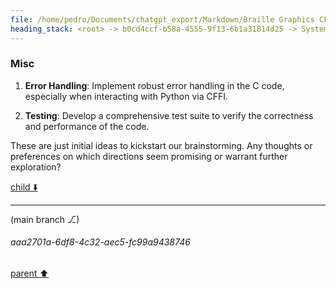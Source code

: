 ```yaml
---
file: /home/pedro/Documents/chatgpt_export/Markdown/Braille Graphics CFFI Library.md
heading_stack: <root> -> b0cd4ccf-b58a-4555-9f13-6b1a31814d25 -> System -> 5a574436-e9d1-4b97-a272-d099a8dccb99 -> System -> aaa20d14-8506-4527-a842-e8b226e754d5 -> User -> 52f2c2a1-f4d8-4c75-a363-e17d0de117dc -> Assistant -> aaa2146d-e69a-4754-a17c-ac579be36bda -> User -> 9fb3444e-a1db-43ec-8cb7-ff0bebf818c7 -> Assistant -> Braille in Unicode -> Bitwise Operations and Braille -> Coordinate Translation -> Algorithmic Considerations -> Next Steps -> aaa2ab0e-08f2-46a3-9747-0e3045469684 -> User -> 255d721d-d5a5-402f-a80e-80b836da960f -> Assistant -> Braille in Unicode -> Coordinate Translation -> Bitwise Operations for Braille Characters -> Data Structure for 2D Grid -> 1179ac9c-0f99-43d0-8a7f-7145c316f4ce -> Assistant -> Braille Character Encoding -> Coordinate Translation -> Data Structure for 2D Grid -> Algorithms -> Performance -> Misc
---
```

### Misc

1. **Error Handling**: Implement robust error handling in the C code, especially when interacting with Python via CFFI.

2. **Testing**: Develop a comprehensive test suite to verify the correctness and performance of the code.

These are just initial ideas to kickstart our brainstorming. Any thoughts or preferences on which directions seem promising or warrant further exploration?

[child ⬇️](#aaa2701a-6df8-4c32-aec5-fc99a9438746)

---

(main branch ⎇)
###### aaa2701a-6df8-4c32-aec5-fc99a9438746
[parent ⬆️](#1179ac9c-0f99-43d0-8a7f-7145c316f4ce)
